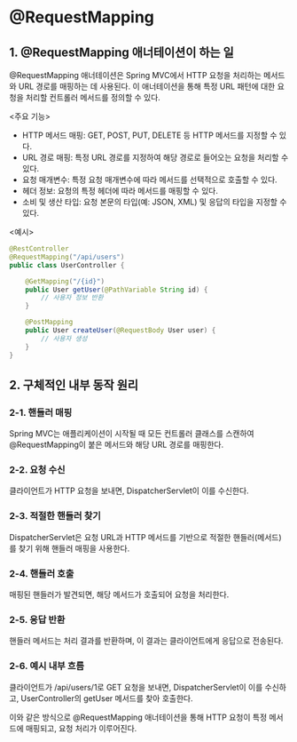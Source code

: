 # @RequestMapping

## 1. @RequestMapping 애너테이션이 하는 일
@RequestMapping 애너테이션은 Spring MVC에서 HTTP 요청을 처리하는 메서드와 URL 경로를 매핑하는 데 사용된다.
이 애너테이션을 통해 특정 URL 패턴에 대한 요청을 처리할 컨트롤러 메서드를 정의할 수 있다.

<주요 기능>
- HTTP 메서드 매핑: GET, POST, PUT, DELETE 등 HTTP 메서드를 지정할 수 있다.
- URL 경로 매핑: 특정 URL 경로를 지정하여 해당 경로로 들어오는 요청을 처리할 수 있다.
- 요청 매개변수: 특정 요청 매개변수에 따라 메서드를 선택적으로 호출할 수 있다.
- 헤더 정보: 요청의 특정 헤더에 따라 메서드를 매핑할 수 있다.
- 소비 및 생산 타입: 요청 본문의 타입(예: JSON, XML) 및 응답의 타입을 지정할 수 있다.

<예시>
```java
@RestController
@RequestMapping("/api/users")
public class UserController {

    @GetMapping("/{id}")
    public User getUser(@PathVariable String id) {
        // 사용자 정보 반환
    }

    @PostMapping
    public User createUser(@RequestBody User user) {
        // 사용자 생성
    }
}
```

## 2. 구체적인 내부 동작 원리

### 2-1. 핸들러 매핑
Spring MVC는 애플리케이션이 시작될 때 모든 컨트롤러 클래스를 스캔하여 @RequestMapping이 붙은 메서드와 해당 URL 경로를 매핑한다.

### 2-2. 요청 수신
클라이언트가 HTTP 요청을 보내면, DispatcherServlet이 이를 수신한다.

### 2-3. 적절한 핸들러 찾기
DispatcherServlet은 요청 URL과 HTTP 메서드를 기반으로 적절한 핸들러(메서드)를 찾기 위해 핸들러 매핑을 사용한다.

### 2-4. 핸들러 호출
매핑된 핸들러가 발견되면, 해당 메서드가 호출되어 요청을 처리한다.

### 2-5. 응답 반환
핸들러 메서드는 처리 결과를 반환하며, 이 결과는 클라이언트에게 응답으로 전송된다.

### 2-6. 예시 내부 흐름
클라이언트가 /api/users/1로 GET 요청을 보내면, DispatcherServlet이 이를 수신하고, UserController의 getUser 메서드를 찾아 호출한다.

이와 같은 방식으로 @RequestMapping 애너테이션을 통해 HTTP 요청이 특정 메서드에 매핑되고, 요청 처리가 이루어진다.